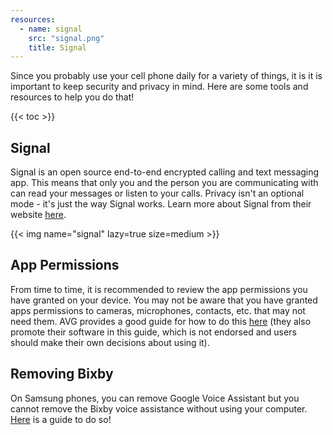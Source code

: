 ```yaml
---
resources:
  - name: signal
    src: "signal.png"
    title: Signal
---
```


Since you probably use your cell phone daily for a variety of things, it is
it is important to keep security and privacy in mind. Here are some tools and
resources to help you do that!

{{< toc >}}

## Signal

Signal is an open source end-to-end encrypted calling and text messaging app.
This means that only you and the person you are communicating with can read
your messages or listen to your calls. Privacy isn't an optional mode - it's just
the way Signal works. Learn more about Signal from their website [here](https://www.signal.org/).

{{< img name="signal" lazy=true size=medium >}}

## App Permissions

From time to time, it is recommended to review the app permissions you have granted
on your device. You may not be aware that you have granted apps permissions to
cameras, microphones, contacts, etc. that may not need them. AVG provides a good
guide for how to do this [here](https://www.avg.com/en/signal/guide-to-android-app-permissions-how-to-use-them-smartly) (they also promote their software in this guide, which is not endorsed and users should make their own decisions about using it).

## Removing Bixby

On Samsung phones, you can remove Google Voice Assistant but you cannot remove
the Bixby voice assistance without using your computer. [Here](https://darpan.blog/code/guide-remove-bixby-bloatware-from-samsung-galaxy-phones/#Steps_to_remove_Bixby_from_Samsung_Galaxy_phones) is a guide to do so!
